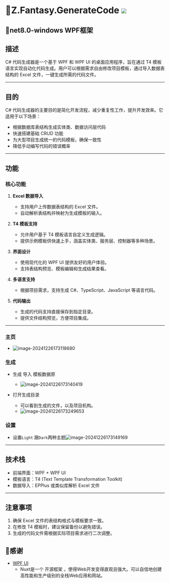 # 🧨Z.Fantasy.GenerateCode <img src="https://badges.toozhao.com/badges/01JG0Z40FFFNXNM8NVHBANX84K/green.svg" />

## 🎃net8.0-windows  WPF框架

## 描述
C# 代码生成器是一个基于 WPF 和 WPF UI 的桌面应用程序，旨在通过 T4 模板语言实现自动化代码生成。用户可以根据需求自由修改项目模板，通过导入数据表结构的 Excel 文件，一键生成所需的代码文件。

---

## 目的
C# 代码生成器的主要目的是简化开发流程，减少重复性工作，提升开发效率。它适用于以下场景：

- 根据数据库表结构生成实体类、数据访问层代码
- 快速搭建基础 CRUD 功能
- 为大型项目生成统一的代码模板，确保一致性
- 降低手动编写代码的错误概率

---

## 功能
### 核心功能
1. **Excel 数据导入**
   - 支持用户上传数据表结构的 Excel 文件。
   - 自动解析表结构并映射为生成模板的输入。

2. **T4 模板支持**
   - 允许用户基于 T4 模板语言自定义生成逻辑。
   - 提供示例模板供快速上手，涵盖实体类、服务层、控制器等多种场景。

3. **界面设计**
   - 使用现代化的 WPF UI 提供友好的用户体验。
   - 支持表结构预览、模板编辑和生成结果查看。

4. **多语言支持**
   - 根据项目需求，支持生成 C#、TypeScript、JavaScript 等语言代码。

5. **代码输出**
   - 生成的代码支持直接保存到指定目录。
   - 提供文件结构预览，方便项目集成。

---

### 主页

- ![image-20241226173118680](C:\Users\Administrator\AppData\Roaming\Typora\typora-user-images\image-20241226173118680.png)

### 生成

- 生成 导入 模板数据原
  - ![image-20241226173140419](C:\Users\Administrator\AppData\Roaming\Typora\typora-user-images\image-20241226173140419.png)

- 打开生成目录
  - 可以看到生成的文件，以及项目机构。
  - ![image-20241226173249653](C:\Users\Administrator\AppData\Roaming\Typora\typora-user-images\image-20241226173249653.png)

### 设置

- 设置`Light` 跟`Dark`两种主题![image-20241226173149169](C:\Users\Administrator\AppData\Roaming\Typora\typora-user-images\image-20241226173149169.png)

---

## 技术栈
- 前端界面：WPF + WPF UI
- 模板语言：T4 (Text Template Transformation Toolkit)
- 数据导入：EPPlus 或类似库解析 Excel 文件

---

## 注意事项
1. 确保 Excel 文件的表结构格式与模板要求一致。
2. 在修改 T4 模板时，建议保留备份以避免错误。
3. 生成的代码文件需根据实际项目需求进行二次调整。

## 🍟感谢

- [WPF UI](https://wpfui.lepo.co/index.html)
  - Nuxt是一个 开源框架 ，使得Web开发变得直观且强大。可以自信地创建高性能和生产级别的全栈Web应用和网站。
